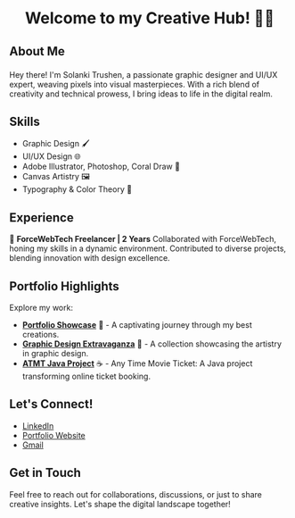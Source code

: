 # <p align="center"> Welcome to my Creative Hub! 🎨✨ </p>

## <p>  About Me <br>
Hey there! I'm Solanki Trushen, a passionate graphic designer and UI/UX expert, weaving pixels into visual masterpieces. With a rich blend of creativity and technical prowess, I bring ideas to life in the digital realm.</p>

## Skills
- Graphic Design 🖌️
- UI/UX Design 🌐
- Adobe Illustrator, Photoshop, Coral Draw 🎨
- Canvas Artistry 🖼️
- Typography & Color Theory 🌈

## Experience
🚀 **ForceWebTech Freelancer | 2 Years**
Collaborated with ForceWebTech, honing my skills in a dynamic environment. Contributed to diverse projects, blending innovation with design excellence.

## Portfolio Highlights
Explore my work:
- [**Portfolio Showcase**](https://solanki-trushen.netlify.app/) 🌟 - A captivating journey through my best creations.
- [**Graphic Design Extravaganza**](https://github.com/trushengitdevloper/Designs) 🎨 - A collection showcasing the artistry in graphic design.
- [**ATMT Java Project**](https://github.com/trushengitdevloper/ATMT-in-java) ☕ - Any Time Movie Ticket: A Java project transforming online ticket booking.

## Let's Connect!
- [LinkedIn](https://www.linkedin.com/in/solanki-trushen-874349248/)
- [Portfolio Website](https://solanki-trushen.netlify.app/)
- [Gmail](mailto:solankitrushen@gmail.com)

## Get in Touch
Feel free to reach out for collaborations, discussions, or just to share creative insights. Let's shape the digital landscape together!
